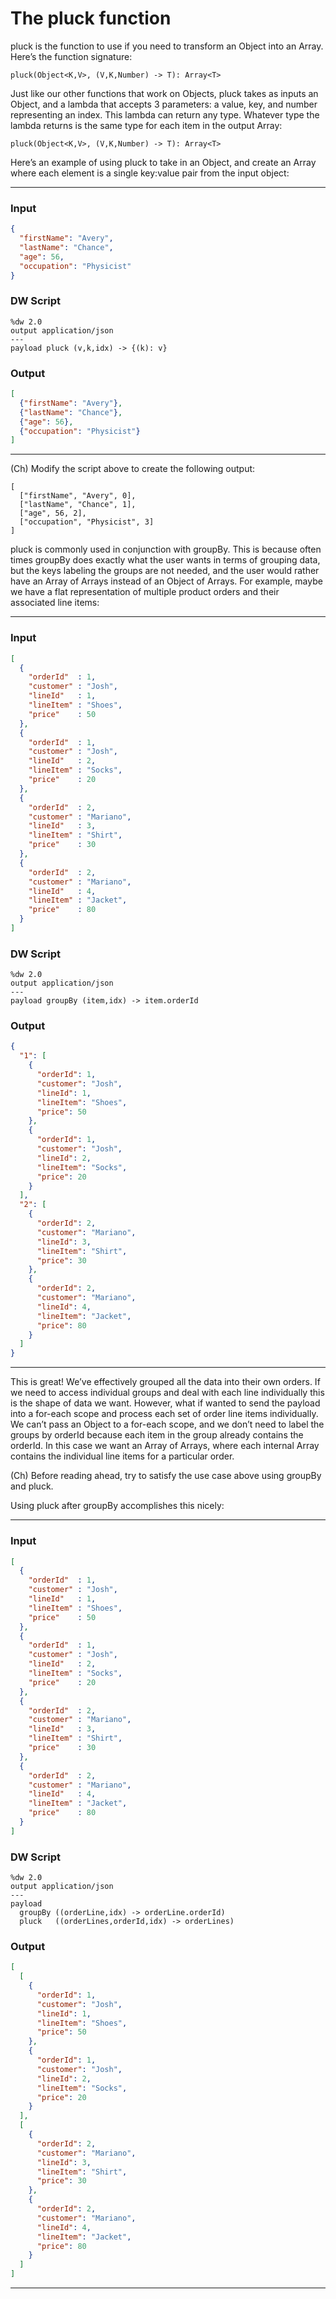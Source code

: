 # The pluck function
pluck is the function to use if you need to transform an Object into an Array. Here’s the function signature:

```
pluck(Object<K,V>, (V,K,Number) -> T): Array<T>
```

Just like our other functions that work on Objects, pluck takes as inputs an Object, and a lambda that accepts 3 parameters: a value, key, and number representing an index. This lambda can return any type. Whatever type the lambda returns is the same type for each item in the output Array:

```
pluck(Object<K,V>, (V,K,Number) -> T): Array<T>
```

Here’s an example of using pluck to take in an Object, and create an Array where each element is a single key:value pair from the input object:

---
### Input
```json
{
  "firstName": "Avery",
  "lastName": "Chance",
  "age": 56,
  "occupation": "Physicist"
}
```
### DW Script
```dw
%dw 2.0
output application/json
---
payload pluck (v,k,idx) -> {(k): v}
```
### Output
```json
[
  {"firstName": "Avery"},
  {"lastName": "Chance"},
  {"age": 56},
  {"occupation": "Physicist"}
]
```
---

(Ch) Modify the script above to create the following output:
```
[
  ["firstName", "Avery", 0],
  ["lastName", "Chance", 1],
  ["age", 56, 2],
  ["occupation", "Physicist", 3]
]
```
pluck is commonly used in conjunction with groupBy. This is because often times groupBy does exactly what the user wants in terms of grouping data, but the keys labeling the groups are not needed, and the user would rather have an Array of Arrays instead of an Object of Arrays. For example, maybe we have a flat representation of multiple product orders and their associated line items:

---
### Input
```json
[
  {
    "orderId"  : 1,
    "customer" : "Josh",
    "lineId"   : 1,
    "lineItem" : "Shoes",
    "price"    : 50
  },
  {
    "orderId"  : 1,
    "customer" : "Josh",
    "lineId"   : 2,
    "lineItem" : "Socks",
    "price"    : 20
  },
  {
    "orderId"  : 2,
    "customer" : "Mariano",
    "lineId"   : 3,
    "lineItem" : "Shirt",
    "price"    : 30
  },
  {
    "orderId"  : 2,
    "customer" : "Mariano",
    "lineId"   : 4,
    "lineItem" : "Jacket",
    "price"    : 80
  }
]
```

### DW Script
```dw
%dw 2.0
output application/json
---
payload groupBy (item,idx) -> item.orderId
```

### Output
```json
{
  "1": [
    {
      "orderId": 1,
      "customer": "Josh",
      "lineId": 1,
      "lineItem": "Shoes",
      "price": 50
    },
    {
      "orderId": 1,
      "customer": "Josh",
      "lineId": 2,
      "lineItem": "Socks",
      "price": 20
    }
  ],
  "2": [
    {
      "orderId": 2,
      "customer": "Mariano",
      "lineId": 3,
      "lineItem": "Shirt",
      "price": 30
    },
    {
      "orderId": 2,
      "customer": "Mariano",
      "lineId": 4,
      "lineItem": "Jacket",
      "price": 80
    }
  ]
}
```
---

This is great! We’ve effectively grouped all the data into their own orders. If we need to access individual groups and deal with each line individually this is the shape of data we want. However, what if wanted to send the payload into a for-each scope and process each set of order line items individually. We can’t pass an Object to a for-each scope, and we don’t need to label the groups by orderId because each item in the group already contains the orderId. In this case we want an Array of Arrays, where each internal Array contains the individual line items for a particular order. 

(Ch) Before reading ahead, try to satisfy the use case above using groupBy and pluck.

Using pluck after groupBy accomplishes this nicely:

---
### Input
```json
[
  {
    "orderId"  : 1,
    "customer" : "Josh",
    "lineId"   : 1,
    "lineItem" : "Shoes",
    "price"    : 50
  },
  {
    "orderId"  : 1,
    "customer" : "Josh",
    "lineId"   : 2,
    "lineItem" : "Socks",
    "price"    : 20
  },
  {
    "orderId"  : 2,
    "customer" : "Mariano",
    "lineId"   : 3,
    "lineItem" : "Shirt",
    "price"    : 30
  },
  {
    "orderId"  : 2,
    "customer" : "Mariano",
    "lineId"   : 4,
    "lineItem" : "Jacket",
    "price"    : 80
  }
]
```

### DW Script
```dw
%dw 2.0
output application/json
---
payload 
  groupBy ((orderLine,idx) -> orderLine.orderId)
  pluck   ((orderLines,orderId,idx) -> orderLines)
```

### Output
```json
[
  [
    {
      "orderId": 1,
      "customer": "Josh",
      "lineId": 1,
      "lineItem": "Shoes",
      "price": 50
    },
    {
      "orderId": 1,
      "customer": "Josh",
      "lineId": 2,
      "lineItem": "Socks",
      "price": 20
    }
  ],
  [
    {
      "orderId": 2,
      "customer": "Mariano",
      "lineId": 3,
      "lineItem": "Shirt",
      "price": 30
    },
    {
      "orderId": 2,
      "customer": "Mariano",
      "lineId": 4,
      "lineItem": "Jacket",
      "price": 80
    }
  ]
]
```
---
